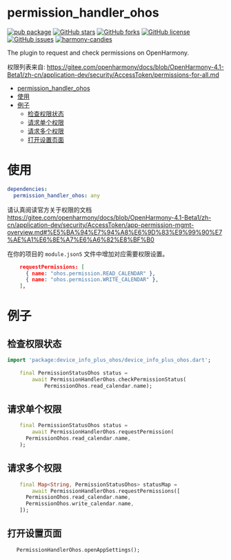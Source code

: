 # permission_handler_ohos

[![pub package](https://img.shields.io/pub/v/permission_handler_ohos.svg)](https://pub.dartlang.org/packages/permission_handler_ohos) [![GitHub stars](https://img.shields.io/github/stars/harmonycandies/permission_handler_ohos)](https://github.com/harmonycandies/permission_handler_ohos/stargazers) [![GitHub forks](https://img.shields.io/github/forks/harmonycandies/permission_handler_ohos)](https://github.com/harmonycandies/permission_handler_ohos/network) [![GitHub license](https://img.shields.io/github/license/harmonycandies/permission_handler_ohos)](https://github.com/harmonycandies/permission_handler_ohos/blob/master/LICENSE) [![GitHub issues](https://img.shields.io/github/issues/harmonycandies/permission_handler_ohos)](https://github.com/harmonycandies/permission_handler_ohos/issues) <a target="_blank" href="https://qm.qq.com/q/ajfsyk2RcA"><img border="0" src="https://pub.idqqimg.com/wpa/images/group.png" alt="harmony-candies" title="harmony-candies"></a>

The plugin to request and check permissions on OpenHarmony.

权限列表来自: https://gitee.com/openharmony/docs/blob/OpenHarmony-4.1-Beta1/zh-cn/application-dev/security/AccessToken/permissions-for-all.md

- [permission\_handler\_ohos](#permission_handler_ohos)
- [使用](#使用)
- [例子](#例子)
  - [检查权限状态](#检查权限状态)
  - [请求单个权限](#请求单个权限)
  - [请求多个权限](#请求多个权限)
  - [打开设置页面](#打开设置页面)


# 使用

```yaml
dependencies:
  permission_handler_ohos: any
```

请认真阅读官方关于权限的文档 https://gitee.com/openharmony/docs/blob/OpenHarmony-4.1-Beta1/zh-cn/application-dev/security/AccessToken/app-permission-mgmt-overview.md#%E5%BA%94%E7%94%A8%E6%9D%83%E9%99%90%E7%AE%A1%E6%8E%A7%E6%A6%82%E8%BF%B0

在你的项目的 `module.json5` 文件中增加对应需要权限设置。

```json
    requestPermissions: [
      { name: "ohos.permission.READ_CALENDAR" },
      { name: "ohos.permission.WRITE_CALENDAR" },
    ],
```


# 例子

## 检查权限状态

```dart
import 'package:device_info_plus_ohos/device_info_plus_ohos.dart';
 
    final PermissionStatusOhos status =
        await PermissionHandlerOhos.checkPermissionStatus(
            PermissionOhos.read_calendar.name);      
```

## 请求单个权限

```dart
    final PermissionStatusOhos status =
        await PermissionHandlerOhos.requestPermission(
      PermissionOhos.read_calendar.name,
    );
```


## 请求多个权限

```dart
    final Map<String, PermissionStatusOhos> statusMap =
        await PermissionHandlerOhos.requestPermissions([
      PermissionOhos.read_calendar.name,
      PermissionOhos.write_calendar.name,
    ]);
```


## 打开设置页面

```dart
   PermissionHandlerOhos.openAppSettings();
```

